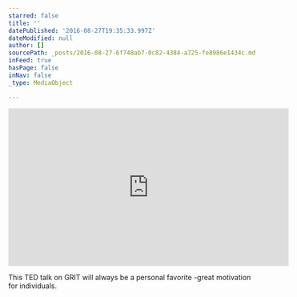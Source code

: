 ```yaml
---
starred: false
title: ''
datePublished: '2016-08-27T19:35:33.997Z'
dateModified: null
author: []
sourcePath: _posts/2016-08-27-6f748ab7-0c82-4384-a725-fe8986e1434c.md
inFeed: true
hasPage: false
inNav: false
_type: MediaObject

---
```

<iframe src="http://cdn.embedly.com/widgets/media.html?src=https%3A%2F%2Fembed-ssl.ted.com%2Ftalks%2Fangela_lee_duckworth_grit_the_power_of_passion_and_perseverance.html&amp;url=http%3A%2F%2Fwww.ted.com%2Ftalks%2Fangela_lee_duckworth_grit_the_power_of_passion_and_perseverance&amp;image=http%3A%2F%2Fpe.tedcdn.com%2Fimages%2Fted%2Fed7fa3c2c9b79234201ef8ed40be228c3e93552c_240x180.jpg%3Flang%3Den&amp;key=b7d04c9b404c499eba89ee7072e1c4f7&amp;type=text%2Fhtml&amp;schema=ted" width="560" height="315" scrolling="no" frameborder="0" allowfullscreen="" style=""></iframe>

This TED talk on GRIT will always be a personal favorite -great motivation for individuals.